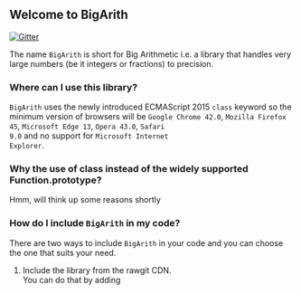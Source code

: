 ## Welcome to BigArith
[![Gitter](https://badges.gitter.im/osofem/BigArith-js.svg)](https://gitter.im/BigArith-js/Lobby?utm_source=badge&utm_medium=badge&utm_campaign=pr-badge&utm_content=badge)

The name <code>BigArith</code> is short for Big Arithmetic i.e. a library that handles very large numbers (be it integers or fractions) to precision.

### Where can I use this library?
<code>BigArith</code> uses the newly introduced ECMAScript 2015 <code>class</code> keyword so the minimum version of browsers will be <code>Google Chrome 42.0</code>, <code>Mozilla Firefox 45</code>, <code>Microsoft Edge 13</code>, <code>Opera 43.0</code>, <code>Safari 9.0</code> and no support for <code>Microsoft Internet Explorer</code>.

### Why the use of class instead of the widely supported Function.prototype?
Hmm, will think up some reasons shortly

### How do I include <code>BigArith</code> in my code?
There are two ways to include <code>BigArith</code> in your code and you can choose the one that suits your need.
1. Include the library from the rawgit CDN.<br>
  You can do that by adding <code><script src="https://cdn.rawgit.com/osofem/BigArith.js/v0.0/BigArith.js"></script&gt;</code> to your code (but remember to change the <code>v0.0</code> part to the version you are targetting, the latest version is always recommended). Check https://github.com/osofem/BigArith.js/releases/ for the latest version.
2. Download the source from GitHub.com<br>
You can also download <code>BigArith</code> from <code>https://github.com/osofem/BigArith.js/releases/</code> (the latest version is always recommended).

### How do I initialize the <code>BigArith</code> object
The <code>BigArith</code> object can be initialized with a single line of code.
```
var ba = new BigArith();
```
This single line will simply initialize the variable <code>ba</code> to a <code>BigArith</code> object of value <code>"0"</code>.

Other ways to initialize the library are
##### 1. Initiating with number
```
var ba = new BigArith(12345);
```
The number must be between the <code>Number.MIN_SAFE_INTEGER</code> and <code>Number.MAX_SAFE_INTEGER</code> value else an error will be thrown. <em>Only integers are recommended for this method</em> however this will not throw an error if fractions are used. However, <em>it is recommended that fractions are initialized with strings.</em> See <a href="#init_string">here</a>.

##### 2. Initiating with string
```
var ba = new BigArith("67876445565433556789877654567987457008645656765434567889086654234542126677.8977566766788767");
var bb = new BigArith(""); //this initialize variable bb to a BigArith object of value "0"
var bc = new BigArith("-123"); //this initialize variable bb to a BigArith object of value "-123"
var bd = new BigArith("+123"); //this initialize variable bd to a BigArith object of value "123"
```
<code>BigArith</code> also accepts strings of digits. This can be of any length, can be negative, positive, integer, or fracton. <em>If fractions are to be used, it is recommended they are passed in as strings.</em> An empty string initialize to <code>"0"</code>

##### 3. Initiating with words
```
var ba = new BigArith("negative five million six hundred and thirty seven thousand eight hundred and six five point three two");
var bb = new BigArith("positive three"); //this initialize variable bb to a BigArith object of value "3"
var bc = new BigArith("three"); //this initialize variable bc to a BigArith object of value "3"
var bd = new BigArith("point two three seven"); //this initialize variable bd to a BigArith object of value "0.237"
```
<code>BigArith</code> accepts english words of up to <code>&#177;1x10<sup>124</sup>-0.0000{insert 195 more zeroes}01</code> (i.e. <code>nine hundred and ninety nine quadragintillion point nine nine nine nine nine {insert 195 more "nine"'s}</code>). A negative number <em>should</em> start with the word <code>"negative"</code>, a positive number can start with the "postive" word or this can be outrightly omitted. The fraction part <em>should be spelt out</em> after the word <code>point</code> or else the word will evaluate to <code>NaN</code>.

```
var ba = new BigArith("three point one two"); // This evaluate to '3.12"
var bb = new BigArith("three point twelve"); // This evaluate to NaN
```
##### 4. Initiating with a constant
```
var ba = new BigArith("PI"); // this evaluate to "3.14159265358979323846264338327950288419716939937510582097494459230781640628620899862803482534211706798214808651328230664709384460955058223172535940812848111745028410270193852110555964462294895493038196"
```
<code>BigArith</code> has a list of inbuilt constants which can be ble used the initialization. Check <a href="#list_constant">here</a> for the updated list.
